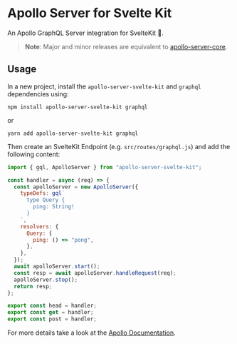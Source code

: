 # Apollo Server for Svelte Kit

An Apollo GraphQL Server integration for SvelteKit 🥳.

> **Note**: Major and minor releases are equivalent to [apollo-server-core](https://www.npmjs.com/package/apollo-server-core).

## Usage

In a new project, install the `apollo-server-svelte-kit` and `graphql` dependencies using:

```
npm install apollo-server-svelte-kit graphql
```

or

```
yarn add apollo-server-svelte-kit graphql
```

Then create an SvelteKit Endpoint (e.g. `src/routes/graphql.js`) and add the following content:

```js
import { gql, ApolloServer } from "apollo-server-svelte-kit";

const handler = async (req) => {
  const apolloServer = new ApolloServer({
    typeDefs: gql`
      type Query {
        ping: String!
      }
    `,
    resolvers: {
      Query: {
        ping: () => "pong",
      },
    },
  });
  await apolloServer.start();
  const resp = await apolloServer.handleRequest(req);
  apolloServer.stop();
  return resp;
};

export const head = handler;
export const get = handler;
export const post = handler;
```

For more details take a look at the [Apollo Documentation](https://www.apollographql.com/docs/apollo-server/getting-started/).
